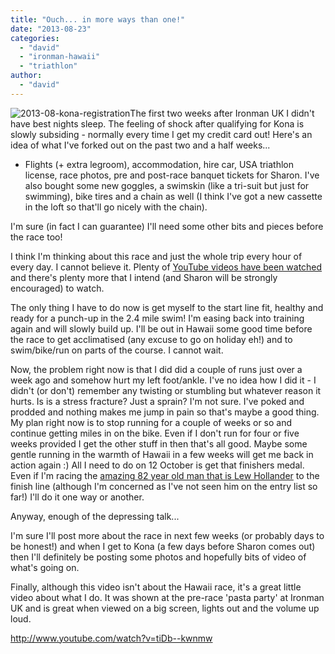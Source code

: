 ```yaml
---
title: "Ouch... in more ways than one!"
date: "2013-08-23"
categories: 
  - "david"
  - "ironman-hawaii"
  - "triathlon"
author: 
  - "david"
---
```


![2013-08-kona-registration](/images/2013/2013-08-kona-registration-342x400.jpg)The first two weeks after Ironman UK I didn't have best nights sleep. The feeling of shock after qualifying for Kona is slowly subsiding - normally every time I get my credit card out! Here's an idea of what I've forked out on the past two and a half weeks...

- Flights (+ extra legroom), accommodation, hire car, USA triathlon license, race photos, pre and post-race banquet tickets for Sharon. I've also bought some new goggles, a swimskin (like a tri-suit but just for swimming), bike tires and a chain as well (I think I've got a new cassette in the loft so that'll go nicely with the chain).

I'm sure (in fact I can guarantee) I'll need some other bits and pieces before the race too!

I think I'm thinking about this race and just the whole trip every hour of every day. I cannot believe it. Plenty of [YouTube videos have been watched](http://www.youtube.com/playlist?list=PL0q7yUyLBI2_UGxv28SHZ2jfT1977Lmw2 "Ironman Hawaii playlist - BlackLineLondon") and there's plenty more that I intend (and Sharon will be strongly encouraged) to watch.

The only thing I have to do now is get myself to the start line fit, healthy and ready for a punch-up in the 2.4 mile swim! I'm easing back into training again and will slowly build up. I'll be out in Hawaii some good time before the race to get acclimatised (any excuse to go on holiday eh!) and to swim/bike/run on parts of the course. I cannot wait.

Now, the problem right now is that I did did a couple of runs just over a week ago and somehow hurt my left foot/ankle. I've no idea how I did it - I didn't (or don't) remember any twisting or stumbling but whatever reason it hurts. Is is a stress fracture? Just a sprain? I'm not sure. I've poked and prodded and nothing makes me jump in pain so that's maybe a good thing. My plan right now is to stop running for a couple of weeks or so and continue getting miles in on the bike. Even if I don't run for four or five weeks provided I get the other stuff in then that's all good. Maybe some gentle running in the warmth of Hawaii in a few weeks will get me back in action again :) All I need to do on 12 October is get that finishers medal. Even if I'm racing the [amazing 82 year old man that is Lew Hollander](http://www.swimbikerunvideos.com/lew-hollander-sets-new-world-record-2012-hawaii-ironman/) to the finish line (although I'm concerned as I've not seen him on the entry list so far!) I'll do it one way or another.

Anyway, enough of the depressing talk...

I'm sure I'll post more about the race in next few weeks (or probably days to be honest!) and when I get to Kona (a few days before Sharon comes out) then I'll definitely be posting some photos and hopefully bits of video of what's going on.

Finally, although this video isn't about the Hawaii race, it's a great little video about what I do. It was shown at the pre-race 'pasta party' at Ironman UK and is great when viewed on a big screen, lights out and the volume up loud.

http://www.youtube.com/watch?v=tiDb--kwnmw

